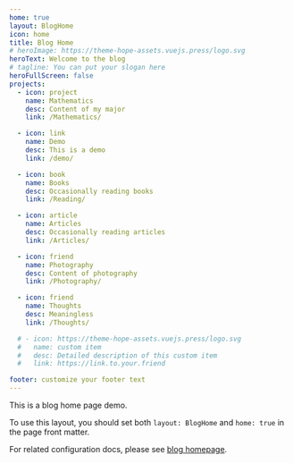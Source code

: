 ```yaml
---
home: true
layout: BlogHome
icon: home
title: Blog Home
# heroImage: https://theme-hope-assets.vuejs.press/logo.svg
heroText: Welcome to the blog
# tagline: You can put your slogan here
heroFullScreen: false
projects:
  - icon: project
    name: Mathematics
    desc: Content of my major
    link: /Mathematics/

  - icon: link
    name: Demo
    desc: This is a demo
    link: /demo/

  - icon: book
    name: Books
    desc: Occasionally reading books
    link: /Reading/

  - icon: article
    name: Articles
    desc: Occasionally reading articles
    link: /Articles/

  - icon: friend
    name: Photography
    desc: Content of photography
    link: /Photography/

  - icon: friend
    name: Thoughts
    desc: Meaningless
    link: /Thoughts/

  # - icon: https://theme-hope-assets.vuejs.press/logo.svg
  #   name: custom item
  #   desc: Detailed description of this custom item
  #   link: https://link.to.your.friend

footer: customize your footer text
---
```







This is a blog home page demo.

To use this layout, you should set both `layout: BlogHome` and `home: true` in the page front matter.

For related configuration docs, please see [blog homepage](https://theme-hope.vuejs.press/guide/blog/home.html).
